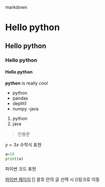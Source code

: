 markdown

# Hello python
## Hello python
### Hello python
#### Hello python

**python** is really *cool*

- python 
 - pandas
  - depth1
 - numpy
-java


1. python
2. java

> 인용문

$y = 3x$ 수학식 표현

```python
a=10
print(a)
``` 
파이썬 코드 표현

[파이썬 페이지](www.python.org) [] 괄호 안의 글 선택 시 ()링크로 이동
